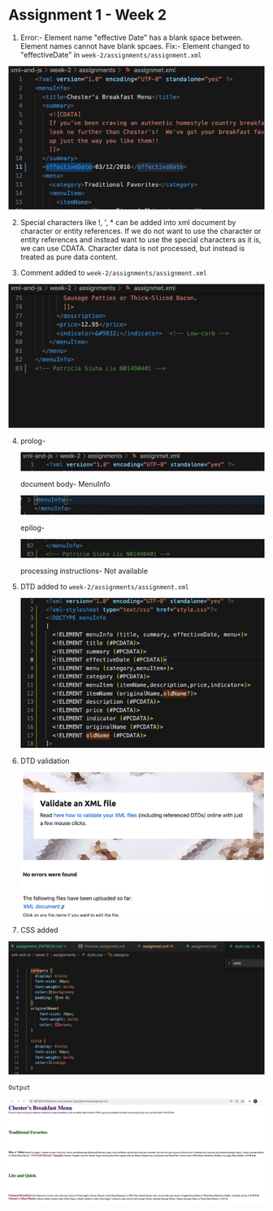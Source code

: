# Assignment 1 - Week 2



1. Error:- Element name "effective Date" has a blank space between. Element names cannot have blank spcaes. Fix:- Element changed to "effectiveDate" in `week-2/assignments/assignment.xml`

![image info](../assets/XMLValidation_fix.jpeg)

2. Special characters like !, ', * can be added into xml document by character or entity references. If we do not want to use the character or entity references and instead want to use the special characters as it is, we can use CDATA. Character data is not processed, but instead is treated as pure data content.

3. Comment added to `week-2/assignments/assignment.xml`

![image info](../assets/Comments.jpeg)


4.  prolog-

    ![image info](../assets/Prolog.jpeg)

    document body- MenuInfo

    ![image info](../assets/Document.jpeg)

    epilog-

    ![image info](../assets/Epilog.jpeg)

    processing instructions- Not available

5. DTD added to `week-2/assignments/assignment.xml`

    ![image info](../assets/DTD.jpeg)

6. DTD validation

     ![image info](../assets/DTD_validation.jpeg)

7. CSS added

![image info](../assets/CSS.jpeg)

    Output
![image info](../assets/CSS_output.jpeg)